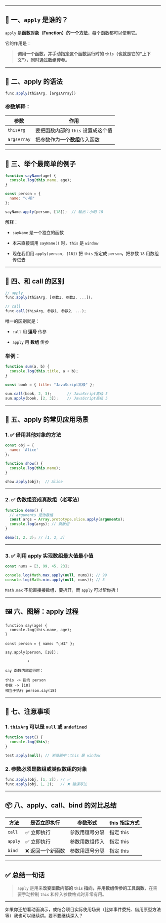 
---

## 🌟 一、`apply` 是谁的？

`apply` 是**函数对象（Function）的一个方法**，每个函数都可以使用它。

它的作用是：

> **调用一个函数，并手动指定这个函数运行时的 `this`（也就是它的“上下文”），同时通过数组传参。**

---

## 🧠 二、apply 的语法

```js
func.apply(thisArg, [argsArray])
```

### 参数解释：

|参数|作用|
|---|---|
|`thisArg`|要把函数内部的 `this` 设置成这个值|
|`argsArray`|把参数作为一个**数组**传入函数|

---

## 🎯 三、举个最简单的例子

```js
function sayName(age) {
  console.log(this.name, age);
}

const person = {
  name: "小明"
};

sayName.apply(person, [18]);  // 输出：小明 18
```

解释：

- `sayName` 是一个独立的函数
    
- 本来直接调用 `sayName()` 时，`this` 是 `window`
    
- 现在我们用 `apply(person, [18])` 把 `this` 指定成 `person`，把参数 `18` 用数组传进去
    

---

## 🧩 四、和 call 的区别

```js
// apply
func.apply(thisArg, [参数1, 参数2, ...]);

// call
func.call(thisArg, 参数1, 参数2, ...);
```

唯一的区别就是：

- `call` 用 **逗号** 传参
    
- `apply` 用 **数组** 传参
    

### 举例：

```js
function sum(a, b) {
  console.log(this.title, a + b);
}

const book = { title: "JavaScript高级" };

sum.call(book, 2, 3);       // JavaScript高级 5
sum.apply(book, [2, 3]);    // JavaScript高级 5
```

---

## 🧰 五、apply 的常见应用场景

### 1. ✅ 借用其他对象的方法

```js
const obj = {
  name: 'Alice'
};

function show() {
  console.log(this.name);
}

show.apply(obj);  // Alice
```

---

### 2. ✅ 伪数组变成真数组（老写法）

```js
function demo() {
  // arguments 是伪数组
  const args = Array.prototype.slice.apply(arguments);
  console.log(args); // 真数组
}

demo(1, 2, 3); // [1, 2, 3]
```

---

### 3. ✅ 利用 apply 实现数组最大值最小值

```js
const nums = [3, 99, 45, 23];

console.log(Math.max.apply(null, nums)); // 99
console.log(Math.min.apply(null, nums)); // 3
```

`Math.max` 不能直接接数组，要拆开，而 `apply` 可以帮你拆！

---

## 🖼️ 六、图解：apply 过程

```
function say(age) {
  console.log(this.name, age);
}

const person = { name: "小红" };

say.apply(person, [18]);

          ↓

say 函数内部运行时：

this -> 指向 person
参数 -> [18]
相当于执行 person.say(18)
```

---

## 🚫 七、注意事项

### 1. `thisArg` 可以是 `null` 或 `undefined`

```js
function test() {
  console.log(this);
}

test.apply(null); // 浏览器中：this 是 window
```

### 2. 参数必须是数组或类似数组的对象

```js
func.apply(obj, [1, 2]); // ✅
func.apply(obj, 1, 2);   // ❌ 错误写法
```

---

## 📦 八、apply、call、bind 的对比总结

|方法|是否立即执行|参数形式|this 指定方式|
|---|---|---|---|
|`call`|✅ 立即执行|参数用逗号分隔|指定 this|
|`apply`|✅ 立即执行|参数用数组传入|指定 this|
|`bind`|❌ 返回一个新函数|参数用逗号分隔|指定 this|

---

## ✅ 总结一句话

> `apply` 是用来**改变函数内部的 `this` 指向，并用数组传参的工具函数**，在需要手动控制 `this` 和传入参数格式时非常有用。

---

如果你还想看动画演示，或结合项目实际使用场景（比如事件委托、借用原型方法等）我也可以继续讲。要不要继续深入？